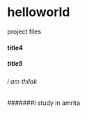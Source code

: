 # helloworld
project files

#### title4
##### title5
###### i am thilak

#######i study in amrita 




